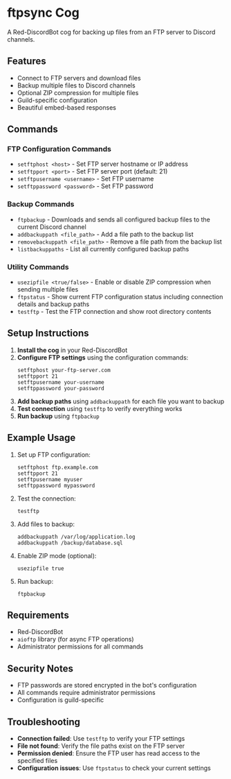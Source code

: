 # ftpsync Cog

A Red-DiscordBot cog for backing up files from an FTP server to Discord channels.

## Features

- Connect to FTP servers and download files
- Backup multiple files to Discord channels
- Optional ZIP compression for multiple files
- Guild-specific configuration
- Beautiful embed-based responses

## Commands

### FTP Configuration Commands

- `setftphost <host>` - Set FTP server hostname or IP address
- `setftpport <port>` - Set FTP server port (default: 21)
- `setftpusername <username>` - Set FTP username
- `setftppassword <password>` - Set FTP password

### Backup Commands

- `ftpbackup` - Downloads and sends all configured backup files to the current Discord channel
- `addbackuppath <file_path>` - Add a file path to the backup list
- `removebackuppath <file_path>` - Remove a file path from the backup list
- `listbackuppaths` - List all currently configured backup paths

### Utility Commands

- `usezipfile <true/false>` - Enable or disable ZIP compression when sending multiple files
- `ftpstatus` - Show current FTP configuration status including connection details and backup paths
- `testftp` - Test the FTP connection and show root directory contents

## Setup Instructions

1. **Install the cog** in your Red-DiscordBot
2. **Configure FTP settings** using the configuration commands:
   ```
   setftphost your-ftp-server.com
   setftpport 21
   setftpusername your-username
   setftppassword your-password
   ```
3. **Add backup paths** using `addbackuppath` for each file you want to backup
4. **Test connection** using `testftp` to verify everything works
5. **Run backup** using `ftpbackup`

## Example Usage

1. Set up FTP configuration:
   ```
   setftphost ftp.example.com
   setftpport 21
   setftpusername myuser
   setftppassword mypassword
   ```

2. Test the connection:
   ```
   testftp
   ```

3. Add files to backup:
   ```
   addbackuppath /var/log/application.log
   addbackuppath /backup/database.sql
   ```

4. Enable ZIP mode (optional):
   ```
   usezipfile true
   ```

5. Run backup:
   ```
   ftpbackup
   ```

## Requirements

- Red-DiscordBot
- `aioftp` library (for async FTP operations)
- Administrator permissions for all commands

## Security Notes

- FTP passwords are stored encrypted in the bot's configuration
- All commands require administrator permissions
- Configuration is guild-specific

## Troubleshooting

- **Connection failed**: Use `testftp` to verify your FTP settings
- **File not found**: Verify the file paths exist on the FTP server
- **Permission denied**: Ensure the FTP user has read access to the specified files
- **Configuration issues**: Use `ftpstatus` to check your current settings 